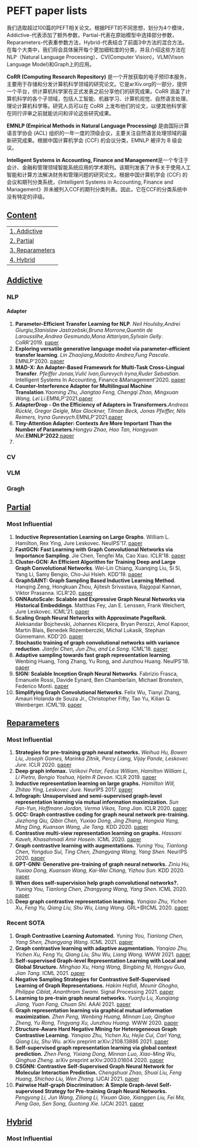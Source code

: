 # PEFT paper lists

我们选取超过100篇的PEFT相关论文。根据PEFT的不同思想，划分为4个模块，Addictive-代表添加了额外参数，Partial-代表在原始模型中选择部分参数，Reparameters-代表重参数方法，Hybrid-代表结合了前面3中方法的混合方法。
在每个大类中，我们将会具体展开每个更加细粒度的分类，并且介绍这些方法在NLP（Natural Language Processing）、CV(Computer Vision)，VLM(Vison Language Model)和Graph上的应用。

**CoRR (Computing Research Repository)** 是一个开放获取的电子预印本服务，主要用于存储和分发计算机科学领域的研究论文。它是arXiv.org的一部分，提供一个平台，供计算机科学家在正式发表之前分享他们的研究成果。CoRR 涵盖了计算机科学的各个子领域，包括人工智能、机器学习、计算机视觉、自然语言处理、理论计算机科学等。研究人员可以在 CoRR 上发布他们的论文，以便其他科学家在同行评审之前就能访问和评论这些研究成果。

**EMNLP (Empirical Methods in Natural Language Processing)** 是由国际计算语言学协会 (ACL) 组织的一年一度的顶级会议，主要关注自然语言处理领域的最新研究成果。根据中国计算机学会 (CCF) 的会议分类，EMNLP 被评为 B 级会议。

**Intelligent Systems in Accounting, Finance and Management**是一个专注于会计、金融和管理领域智能系统应用的学术期刊。该期刊发表了许多关于使用人工智能和计算方法解决财务和管理问题的研究论文。根据中国计算机学会 (CCF) 的会议和期刊分类系统，《Intelligent Systems in Accounting, Finance and Management》并未被列入CCF的期刊分类列表。因此，它在CCF的分类系统中没有特定的评级。

## [Content](#content)

<table>
<tr><td><a href="#Addictive">1. Addictive</a></td></tr> 
<tr><td><a href="#Partial">2. Partial</a></td></tr>
<tr><td><a href="#Reparameters">3. Reparameters</a></td></tr>
<tr><td><a href="#Hybrid">4. Hybrid</a></td></tr>

</table>
<!-- ** **. . '18. [paper]() -->

## [Addictive](#content)

### NLP

#### Adapter
1. **Parameter-Efficient Transfer Learning for NLP**. *Neil Houlsby,Andrei Giurgiu,Stanislaw Jastrzebski,Bruna Morrone,Quentin de Laroussilhe,Andrea Gesmundo,Mona Attariyan,Sylvain Gelly*. CoRR'2019. [paper](https://www.aminer.cn/pub/5c61606ae1cd8eae1501e0f5/parameter-efficient-transfer-learning-for-nlp)
2. **Exploring versatile generative language model via parameter-efficient transfer learning**. *Lin Zhaojiang,Madotto Andrea,Fung Pascale*. EMNLP'2020. [paper](https://www.aminer.cn/pub/5e8ef2ae91e011679da0f112/exploring-versatile-generative-language-model-via-parameter-efficient-transfer-learning)
3. **MAD-X: An Adapter-Based Framework for Multi-Task Cross-Lingual Transfer**. *Pfeiffer Jonas,Vulić Ivan,Gurevych Iryna,Ruder Sebastian*. Intelligent Systems In Accounting,
 Finance &Management'2020. [paper](https://www.aminer.cn/pub/5eafe7e091e01198d3986542/mad-x-an-adapter-based-framework-for-multi-task-cross-lingual-transfer)
4. **Counter-Interference Adapter for Multilingual Machine Translation**.*Yaoming Zhu, Jiangtao Feng, Chengqi Zhao, Mingxuan Wang, Lei Li*.EMNLP'2021.[paper](https://aminer.cn/pub/619799ec91e011c8223730c6/counter-interference-adapter-for-multilingual-machine-translation)
5. **AdapterDrop - On the Efficiency of Adapters in Transformers**.*Andreas Rücklé, Gregor Geigle, Max Glockner, Tilman Beck, Jonas Pfeiffer, Nils Reimers, Iryna Gurevych*.EMNLP'2021.[paper](https://www.aminer.cn/pub/5f92b9db91e011edb3573b95/adapterdrop-on-the-efficiency-of-adapters-in-transformers)
6. **Tiny-Attention Adapter: Contexts Are More Important Than the Number of Parameters**.*Hongyu Zhao, Hao Tan, Hongyuan Mei*.**EMNLP'2022**.[paper](https://www.aminer.cn/pub/636482d890e50fcafdccb0cc/Tiny-Attention%20Adapter:%20Contexts%20Are%20More%20Important%20Than%20the%20Number%20of%20Parameters)
7. 
### CV

### VLM

### Gragh




## [Partial](#content)

### Most Influential

1. **Inductive Representation Learning on Large Graphs**. William L. Hamilton, Rex Ying, Jure Leskovec. NeuIPS'17. [paper](https://arxiv.org/abs/1706.02216)
2. **FastGCN: Fast Learning with Graph Convolutional Networks via Importance Sampling**. Jie Chen, Tengfei Ma, Cao Xiao. ICLR'18. [paper](https://arxiv.org/abs/1801.10247)
3. **Cluster-GCN: An Efficient Algorithm for Training Deep and Large Graph Convolutional Networks**. Wei-Lin Chiang, Xuanqing Liu, Si Si, Yang Li, Samy Bengio, Cho-Jui Hsieh. KDD'19. [paper](https://arxiv.org/abs/1905.07953)
4. **GraphSAINT: Graph Sampling Based Inductive Learning Method**. Hanqing Zeng, Hongkuan Zhou, Ajitesh Srivastava, Rajgopal Kannan, Viktor Prasanna. ICLR'20. [paper](https://arxiv.org/abs/1907.04931)
5. **GNNAutoScale: Scalable and Expressive Graph Neural Networks via Historical Embeddings**. Matthias Fey, Jan E. Lenssen, Frank Weichert, Jure Leskovec. ICML'21. [paper](https://arxiv.org/abs/2106.05609)
6. **Scaling Graph Neural Networks with Approximate PageRank**. Aleksandar Bojchevski, Johannes Klicpera, Bryan Perozzi, Amol Kapoor, Martin Blais, Benedek Rózemberczki, Michal Lukasik, Stephan Günnemann. KDD'20. [paper](https://arxiv.org/abs/2007.01570)
7. **Stochastic training of graph convolutional networks with variance reduction**. *Jianfei Chen, Jun Zhu, and Le Song.* ICML'18. [paper](https://arxiv.org/abs/1710.10568)
8. **Adaptive sampling towards fast graph representation learning**. Wenbing Huang, Tong Zhang, Yu Rong, and Junzhou Huang. NeuIPS'18. [paper](https://papers.nips.cc/paper/2018/file/01eee509ee2f68dc6014898c309e86bf-Paper.pdf)
9. **SIGN: Scalable Inception Graph Neural Networks**. Fabrizio Frasca, Emanuele Rossi, Davide Eynard, Ben Chamberlain, Michael Bronstein, Federico Monti. [paper](https://arxiv.org/abs/2004.11198)
10. **Simplifying Graph Convolutional Networks**. Felix Wu, Tianyi Zhang, Amauri Holanda de Souza Jr., Christopher Fifty, Tao Yu, Kilian Q. Weinberger. ICML'19. [paper](https://arxiv.org/abs/1902.07153)




## [Reparameters](#content)

### Most Influential

1. **Strategies for pre-training graph neural networks.** *Weihua Hu, Bowen Liu, Joseph Gomes, Marinka Zitnik, Percy Liang, Vijay Pande,  Leskovec Jure.* ICLR 2020. [paper](https://openreview.net/forum?id=HJlWWJSFDH)
2. **Deep graph infomax.** *Velikovi Petar, Fedus William, Hamilton William L, Li Pietro, Bengio Yoshua, Hjelm R Devon.* ICLR 2019. [paper](https://arxiv.org/abs/1809.10341)
3. **Inductive representation learning on large graphs.** *Hamilton Will, Zhitao Ying, Leskovec Jure.* NeurIPS 2017. [paper](https://arxiv.org/abs/1706.02216)
4. **Infograph: Unsupervised and semi-supervised graph-level representation learning via mutual information maximization.** *Sun Fan-Yun, Hoffmann Jordan, Verma Vikas, Tang Jian.* ICLR 2020. [paper](https://arxiv.org/pdf/1908.01000.pdf)
5. **GCC: Graph contrastive coding for graph neural network pre-training.** *Jiezhong Qiu, Qibin Chen, Yuxiao Dong, Jing Zhang, Hongxia Yang, Ming Ding, Kuansan Wang, Jie Tang.* KDD 2020. [paper](https://dl.acm.org/doi/pdf/10.1145/3394486.3403168)
6. **Contrastive multi-view representation learning on graphs.** *Hassani Kaveh, Khasahmadi Amir Hosein.* ICML 2020. [paper](https://arxiv.org/abs/2006.05582)
7. **Graph contrastive learning with augmentations.** *Yuning You, Tianlong Chen, Yongduo Sui, Ting Chen, Zhangyang Wang, Yang Shen.* NeurIPS 2020. [paper](https://arxiv.org/abs/2010.13902)
8. **GPT-GNN: Generative pre-training of graph neural networks.** *Ziniu Hu, Yuxiao Dong, Kuansan Wang, Kai-Wei Chang, Yizhou Sun.* KDD 2020. [paper](https://arxiv.org/abs/2006.15437)
9. **When does self-supervision help graph convolutional networks?.** *Yuning You, Tianlong Chen, Zhangyang Wang, Yang Shen.* ICML 2020. [paper](https://arxiv.org/abs/2006.09136)
10. **Deep graph contrastive representation learning.** *Yanqiao Zhu, Yichen Xu, Feng Yu, Qiang Liu, Shu Wu, Liang Wang.* GRL+@ICML 2020. [paper](https://arxiv.org/abs/2006.04131)

### Recent SOTA

1. **Graph Contrastive Learning Automated.** *Yuning You, Tianlong Chen, Yang Shen, Zhangyang Wang.* ICML 2021. [paper](https://arxiv.org/abs/2106.07594)
2. **Graph contrastive learning with adaptive augmentation.** *Yanqiao Zhu, Yichen Xu, Feng Yu, Qiang Liu, Shu Wu, Liang Wang.* WWW 2021. [paper](https://arxiv.org/abs/2010.14945)
3. **Self-supervised Graph-level Representation Learning with Local and Global Structure.** *Minghao Xu, Hang Wang, Bingbing Ni, Hongyu Guo, Jian Tang.* ICML 2021. [paper](https://arxiv.org/pdf/2106.04113)
4. **Negative Sampling Strategies for Contrastive Self-Supervised Learning of Graph Representations.** *Hakim Hafidi, Mounir Ghogho, Philippe Ciblat, Ananthram Swami.* Signal Processing 2021. [paper](https://www.sciencedirect.com/science/article/pii/S0165168421003479)
5. **Learning to pre-train graph neural networks.** *Yuanfu Lu, Xunqiang Jiang, Yuan Fang, Chuan Shi.* AAAI 2021. [paper](http://shichuan.org/doc/101.pdf)
6. **Graph representation learning via graphical mutual information maximization.** *Zhen Peng, Wenbing Huang, Minnan Luo, Qinghua Zheng, Yu Rong, Tingyang Xu, Junzhou Huang.* WWW 2020. [paper](https://arxiv.org/abs/2002.01169)
7. **Structure-Aware Hard Negative Mining for Heterogeneous Graph Contrastive Learning.** *Yanqiao Zhu, Yichen Xu, Hejie Cui, Carl Yang, Qiang Liu, Shu Wu.* arXiv preprint arXiv:2108.13886 2021. [paper](https://arxiv.org/abs/2108.13886)
8. **Self-supervised graph representation learning via global context prediction.** *Zhen Peng, Yixiang Dong, Minnan Luo, Xiao-Ming Wu, Qinghua Zheng.* arXiv preprint arXiv:2003.01604 2020. [paper](https://arxiv.org/abs/2003.01604)
9. **CSGNN: Contrastive Self-Supervised Graph Neural Network for Molecular Interaction Prediction.** *Chengshuai Zhao, Shuai Liu, Feng Huang, Shichao Liu, Wen Zhang.* IJCAI 2021. [paper](https://www.ijcai.org/proceedings/2021/0517.pdf)
10. **Pairwise Half-graph Discrimination: A Simple Graph-level Self-supervised Strategy for Pre-training Graph Neural Networks.** *Pengyong Li, Jun Wang, Ziliang Li, Yixuan Qiao, Xianggen Liu, Fei Ma, Peng Gao, Sen Song, Guotong Xie.* IJCAI 2021. [paper](https://www.ijcai.org/proceedings/2021/0371.pdf)


## [Hybrid](#content)

### Most Influential


